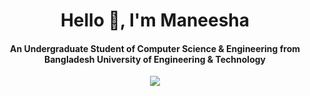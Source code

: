 <h1 align="center">Hello 👋, I'm Maneesha</h1>
<h4 align="center">An Undergraduate Student of Computer Science & Engineering from Bangladesh University of Engineering & Technology</h4>

<div align="center">
  
![](http://github-profile-summary-cards.vercel.app/api/cards/profile-details?username=Maneesha28&theme=dracula)
<!--
![](http://github-profile-summary-cards.vercel.app/api/cards/repos-per-language?username=Maneesha28&theme=dracula) ![](http://github-profile-summary-cards.vercel.app/api/cards/most-commit-language?username=Maneesha28&theme=dracula)

![](http://github-profile-summary-cards.vercel.app/api/cards/stats?username=Maneesha28&theme=dracula) ![](http://github-profile-summary-cards.vercel.app/api/cards/productive-time?username=Maneesha28&theme=dracula&utcOffset=8)

